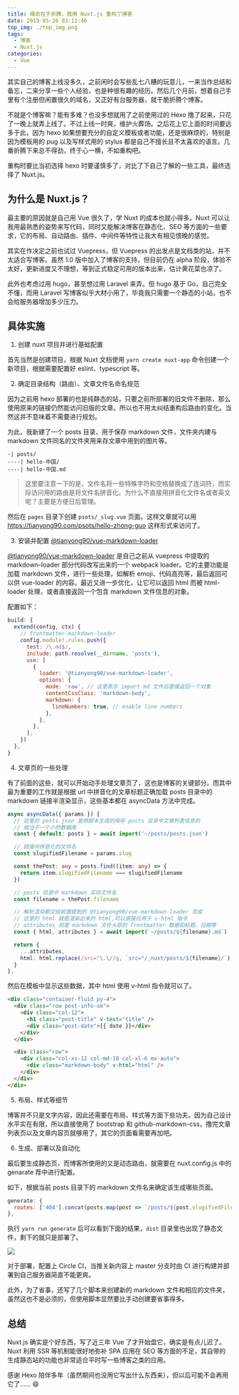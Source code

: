 ```yaml
---
title: 绳命在于折腾，我用 Nuxt.js 重构了博客
date: 2019-05-26 03:11:46
top_img: ./top_img.png
tags:
  - 博客
  - Nuxt.js
categories:
  - Vue
---
```


其实自己的博客上线没多久，之前闲时会写些乱七八糟的玩意儿，一来当作总结和备忘，二来分享一些个人经验，也是种很有趣的经历。然后几个月前，想着自己手里有个注册但闲置很久的域名，又正好有台服务器，就干脆折腾个博客。

不就是个博客嘛？能有多难？也没多想就用了之前使用过的 Hexo 撸了起来，只花了一晚上就弄上线了。不过上线一时爽，维护火葬场。之后花上它上面的时间要远多于此，因为 hexo 如果想要充分的自定义模板或者功能，还是很麻烦的，特别是因为模板用的 pug 以及写样式用的 stylus 都是自己不擅长且不太喜欢的语言。几番折腾下来总不得劲，终于心一横，不如重构吧。

重构时要比当初选择 hexo 时要谨慎多了，对比了下自己了解的一些工具，最终选择了 Nuxt.js。

## 为什么是 Nuxt.js？

最主要的原因就是自己用 Vue 很久了，学 Nuxt 的成本也就小得多。Nuxt 可以让我用最熟悉的姿势来写代码，同时又能解决博客在静态化、SEO 等方面的一些要求，它的布局、自动路由、插件、中间件等特性让我大有相见恨晚的感觉。

其实在作决定之前也试过 Vuepress，但 Vuepress 的出发点是文档类的站，并不太适合写博客。虽然 1.0 版中加入了博客的支持，但目前仍在 alpha 阶段，体验不太好，更新进度又不理想，等到正式稳定可用的版本出来，估计黄花菜也凉了。

此外也考虑过用 hugo，甚至想过用 Laravel 来弄。但 hugo 基于 Go，自己完全不懂，而用 Laravel 写博客似乎大材小用了，毕竟我只需要一个静态的小站，也不会给服务器增加多少压力。

## 具体实施

1. 创建 nuxt 项目并进行基础配置

  首先当然是创建项目，根据 Nuxt 文档使用 `yarn create nuxt-app` 命令创建一个新项目，根据需要配置好 eslint、typescript 等。

2. 确定目录结构（路由）、文章文件名命名规范

  因为之前用 hexo 部署的也是纯静态的站，只要之前所部署的旧文件不删除，那么使用原来的链接仍然能访问旧版的文章。所以也不用太纠结重构后路由的变化。当然这并不意味着不需要进行规划。

  为此，我新建了一个 posts 目录，用于保存 markdown 文件，文件夹内建与 markdown 文件同名的文件夹用来存文章中用到的图片等。

  ```
  -| posts/
  ----| hello-中国/
  ----| hello-中国.md
  ```
  > 这里要注意一下的是，文件名将一些特殊字符和空格替换成了连词符，而实际访问用的路由是将文件名拼音化。为什么不直接用拼音化文件名或者英文呢？主要是方便日后管理。

  然后在 `pages` 目录下创建 `psots/_slug.vue` 页面。这样文章就可以用 https://tianyong90.com/psots/hello-zhong-guo 这样形式来访问了。


3. 安装并配置 [@tianyong90/vue-markdown-loader](https://github.com/tianyong90/vue-markdown-loader)

  [@tianyong90/vue-markdown-loader](https://github.com/tianyong90/vue-markdown-loader) 是自己之前从 vuepress 中提取的 markdown-loader 部分代码改写出来的一个 webpack loader。它的主要功能是加载 markdown 文件，进行一些处理，如解析 emoji、代码高亮等，最后返回可以供 vue-loader 的内容。最近又进一步优化，让它可以返回 html 而被  html-loader 处理，或者直接返回一个包含 markdown 文件信息的对象。

  配置如下：

  ```js
  build: {
    extend(config, ctx) {
      // frontmatter-markdown-loader
      config.module!.rules.push({
        test: /\.md$/,
        include: path.resolve(__dirname, 'posts'),
        use: [
          {
            loader: '@tianyong90/vue-markdown-loader',
            options: {
              mode: 'raw', // 这里表示 import md 文件后直接返回一个对象
              contentCssClass: 'markdown-body',
              markdown: {
                lineNumbers: true, // enable line numbers
              },
            },
          },
        ],
      })
    },
  }
  ```

4. 文章页的一些处理

  有了前面的这些，就可以开始动手处理文章页了，这也是博客的关键部分。而其中最为重要的工作就是根据 url 中拼音化的文章标题正确加载 posts 目录中的 markdown 链接半渲染显示，这些基本都在 asyncData 方法中完成。

  ```ts
  async asyncData({ params }) {
    // 这里的 posts.json 是用脚本生成的保存 posts 目录中文章列表信息的
    // 相当于一个小的数据库
    const { default: posts } = await import('~/posts/posts.json')

    // 链接中拼音化的文件名
    const slugifiedFilename = params.slug

    const thePost: any = posts.find((item: any) => {
      return item.slugifiedFilename === slugifiedFilename
    })

    // posts 目录中 markdown 实际文件名
    const filename = thePost.filename

    // 解析渲染都交给前面提到的 @tianyong90/vue-markdown-loader 完成
    // 这里的 html 就是渲染出来的 html,可以直接应用于 v-html 指令
    // attributes 则是 markdown 文件头部的 frontmatter 数据如标题、日期等
    const { html, attributes } = await import(`~/posts/${filename}.md`)

    return {
      ...attributes,
      html: html.replace(/src="\.\//g, `src="/_nuxt/posts/${filename}/`), // markdown 内容中图片地址引用替换
    }
  },
  ```

  然后在模板中显示这些数据，其中 html 使用 v-html 指令就可以了。

  ```html
  <div class="container-fluid py-4">
    <div class="row post-info-sm">
      <div class="col-12">
        <h1 class="post-title" v-text="title" />
        <div class="post-date">{{ date }}</div>
      </div>
    </div>

    <div class="row">
      <div class="col-xs-12 col-md-10 col-xl-6 mx-auto">
        <div class="markdown-body" v-html="html" />
      </div>
    </div>
  </div>
  ```

5. 布局、样式等细节

  博客并不只是文字内容，因此还需要在布局、样式等方面下些功夫。因为自己设计水平实在有限，所以直接使用了 bootstrap 和 github-markdown-css，撸完文章列表页以及文章内容页就够用了，其它的页面看需要再加吧。

6. 生成、部署以及自动化

  最后要生成静态页，而博客所使用的又是动态路由，就需要在 nuxt.config.js 中的 genarate 荐中进行配置。

  如下，根据当前 posts 目录下的 markdown 文件名来确定该生成哪些页面。

  ```js
  generate: {
    routes: ['404'].concat(posts.map(post => `/posts/${post.slugifiedFilename}`)),
  },
  ```

  执行 `yarn run generate` 后可以看到下面的结果，`dist` 目录里也出现了静态文件，剩下的就只是部署了。

  ![](./generate-result.png)

  对于部署，配置上 Circle CI，当推关新内容上 master 分支时由 CI 进行构建并部署到自己服务器简直不能更爽。

  此外，为了省事，还写了几个脚本来创建新的 markdown 文件和相应的文件夹，虽然这也不是必须的，但使用脚本显然要比手动创建要省事得多。

## 总结

Nuxt.js 确实是个好东西，写了近三年 Vue 了才开始盘它，确实是有点儿迟了。Nuxt 利用 SSR 等机制能很好地弥补 SPA 应用在 SEO 等方面的不足，其自带的生成静态站的功能也非常适合平时写一些博客之类的应用。

感谢 Hexo 陪伴多年（虽然期间也没用它写出什么东西来），但以后可能不会再用它了…… 😄
